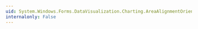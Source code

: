 ```yaml
---
uid: System.Windows.Forms.DataVisualization.Charting.AreaAlignmentOrientations
internalonly: False
---
```

